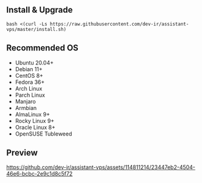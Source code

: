 
## Install & Upgrade

```
bash <(curl -Ls https://raw.githubusercontent.com/dev-ir/assistant-vps/master/install.sh)
```

## Recommended OS

- Ubuntu 20.04+
- Debian 11+
- CentOS 8+
- Fedora 36+
- Arch Linux
- Parch Linux
- Manjaro
- Armbian
- AlmaLinux 9+
- Rocky Linux 9+
- Oracle Linux 8+
- OpenSUSE Tubleweed

## Preview
https://github.com/dev-ir/assistant-vps/assets/114811214/23447eb2-4504-46e6-bcbc-2e9c1d8c5f72